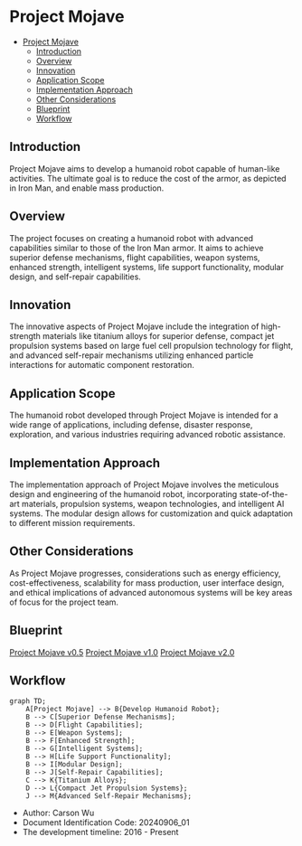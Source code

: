 # Project Mojave

- [Project Mojave](#project-mojave)
  - [Introduction](#introduction)
  - [Overview](#overview)
  - [Innovation](#innovation)
  - [Application Scope](#application-scope)
  - [Implementation Approach](#implementation-approach)
  - [Other Considerations](#other-considerations)
  - [Blueprint](#blueprint)
  - [Workflow](#workflow)

## Introduction

Project Mojave aims to develop a humanoid robot capable of human-like activities. The ultimate goal is to reduce the cost of the armor, as depicted in Iron Man, and enable mass production.

## Overview

The project focuses on creating a humanoid robot with advanced capabilities similar to those of the Iron Man armor. It aims to achieve superior defense mechanisms, flight capabilities, weapon systems, enhanced strength, intelligent systems, life support functionality, modular design, and self-repair capabilities.

## Innovation

The innovative aspects of Project Mojave include the integration of high-strength materials like titanium alloys for superior defense, compact jet propulsion systems based on large fuel cell propulsion technology for flight, and advanced self-repair mechanisms utilizing enhanced particle interactions for automatic component restoration.

## Application Scope

The humanoid robot developed through Project Mojave is intended for a wide range of applications, including defense, disaster response, exploration, and various industries requiring advanced robotic assistance.

## Implementation Approach

The implementation approach of Project Mojave involves the meticulous design and engineering of the humanoid robot, incorporating state-of-the-art materials, propulsion systems, weapon technologies, and intelligent AI systems. The modular design allows for customization and quick adaptation to different mission requirements.

## Other Considerations

As Project Mojave progresses, considerations such as energy efficiency, cost-effectiveness, scalability for mass production, user interface design, and ethical implications of advanced autonomous systems will be key areas of focus for the project team.

## Blueprint

[Project Mojave v0.5](media/PM0_5.pdf)
[Project Mojave v1.0](media/PM1_0.pdf)
[Project Mojave v2.0](media/PM2_0.pdf)

## Workflow

```mermaid
graph TD;
    A[Project Mojave] --> B{Develop Humanoid Robot};
    B --> C[Superior Defense Mechanisms];
    B --> D[Flight Capabilities];
    B --> E[Weapon Systems];
    B --> F[Enhanced Strength];
    B --> G[Intelligent Systems];
    B --> H[Life Support Functionality];
    B --> I[Modular Design];
    B --> J[Self-Repair Capabilities];
    C --> K{Titanium Alloys};
    D --> L{Compact Jet Propulsion Systems};
    J --> M{Advanced Self-Repair Mechanisms};
```

- Author: Carson Wu
- Document Identification Code: 20240906_01
- The development timeline: 2016 - Present
